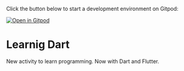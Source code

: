 Click the button below to start a development environment on Gitpod:

[![Open in Gitpod](https://gitpod.io/button/open-in-gitpod.svg)]([https://github.com/fabiomen10/learning-dart])

# Learnig Dart
New activity to learn programming. Now with Dart and Flutter.
